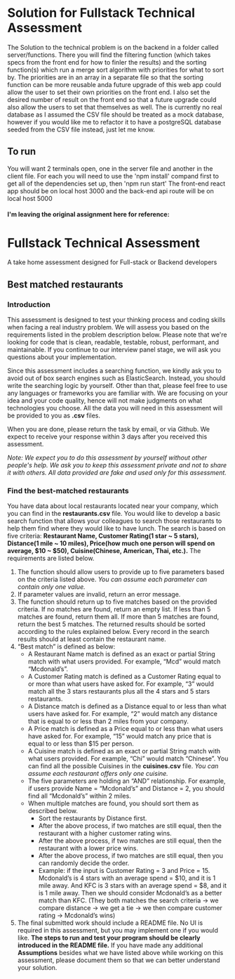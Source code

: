 # Solution for Fullstack Technical Assessment
The Solution to the technical problem is on the backend in a folder called server/functions. There you will find the filtering function (which takes specs from the front end for how to finler the results) and the sorting function(s) which run a merge sort algorithm with priorities for what to sort by. The priorities are in an array in a separate file so that the sorting function can be more reusable anda future upgrade of this web app could allow the user to set their own priorities on the front end. I also set the desired number of result on the front end so that a future upgrade could also allow the users to set that themselves as well. The is currently no real database as I assumed the CSV file should be treated as a mock database, however if you would like me to refactor it to have a postgreSQL database seeded from the CSV file instead, just let me know.

## To run
You will want 2 terminals open, one in the server file and another in the client file. For each you will need to use the 'npm install' compand first to get all of the dependencies set up, then 'npm run start'
The front-end react app should be on local host 3000 and the back-end api route will be on local host 5000





#### I'm leaving the original assignment here for reference:
# Fullstack Technical Assessment
A take home assessment designed for Full-stack or Backend developers
## Best matched restaurants
### Introduction
This assessment is designed to test your thinking process and coding skills when facing a real industry problem. We will assess you based on the requirements listed in the problem description below. Please note that we're looking for code that is clean, readable, testable, robust, performant, and maintainable. If you continue to our interview panel stage, we will ask you questions about your implementation.

Since this assessment includes a searching function, we kindly ask you to avoid out of box search engines such as ElasticSearch. Instead, you should write the searching logic by yourself. Other than that, please feel free to use any languages or frameworks you are familiar with. We are focusing on your idea and your code quality, hence will not make judgments on what technologies you choose. All the data you will need in this assessment will be provided to you as **.csv** files.

When you are done, please return the task by email, or via Github. We expect to receive your response within 3 days after you received this assessment.

*Note: We expect you to do this assessment by yourself without other people's help. We ask you to keep this assessment private and not to share it with others. All data provided are fake and used only for this assessment.*

### Find the best-matched restaurants
You have data about local restaurants located near your company, which you can find in the **restaurants.csv** file. You would like to develop a basic search function that allows your colleagues to search those restaurants to help them find where they would like to have lunch. The search is based on five criteria: **Restaurant Name, Customer Rating(1 star ~ 5 stars), Distance(1 mile ~ 10 miles), Price(how much one person will spend on average, $10 ~ $50), Cuisine(Chinese, American, Thai, etc.).** The requirements are listed below.

1. The function should allow users to provide up to five parameters based on the criteria listed above. *You can assume each parameter can contain only one value.*
2. If parameter values are invalid, return an error message.
3. The function should return up to five matches based on the provided criteria. If no matches are found, return an empty list. If less than 5 matches are found, return them all. If more than 5 matches are found, return the best 5 matches. The returned results should be sorted according to the rules explained below. Every record in the search results should at least contain the restaurant name.
4. “Best match” is defined as below:
   - A Restaurant Name match is defined as an exact or partial String match with what users provided. For example, “Mcd” would match “Mcdonald’s”.
   - A Customer Rating match is defined as a Customer Rating equal to or more than what users have asked for. For example, “3” would match all the 3 stars restaurants plus all the 4 stars and 5 stars restaurants.
   - A Distance match is defined as a Distance equal to or less than what users have asked for. For example, “2” would match any distance that is equal to or less than 2 miles from your company.
   - A Price match is defined as a Price equal to or less than what users have asked for. For example, “15” would match any price that is equal to or less than $15 per person.
   - A Cuisine match is defined as an exact or partial String match with what users provided. For example, “Chi” would match “Chinese”. You can find all the possible Cuisines in the **cuisines.csv** file. *You can assume each restaurant offers only one cuisine.*
   - The five parameters are holding an “AND” relationship. For example, if users provide Name = “Mcdonald’s” and Distance = 2, you should find all “Mcdonald’s” within 2 miles.
   - When multiple matches are found, you should sort them as described below.
     - Sort the restaurants by Distance first.
     - After the above process, if two matches are still equal, then the restaurant with a higher customer rating wins.
     - After the above process, if two matches are still equal, then the restaurant with a lower price wins.
     - After the above process, if two matches are still equal, then you can randomly decide the order.
     - Example: if the input is Customer Rating = 3 and Price = 15. Mcdonald’s is 4 stars with an average spend = $10, and it is 1 mile away. And KFC is 3 stars with an average spend = $8, and it is 1 mile away. Then we should consider Mcdonald’s as a better match than KFC. (They both matches the search criteria -> we compare distance -> we get a tie -> we then compare customer rating -> Mcdonald’s wins)
5. The final submitted work should include a README file. No UI is required in this assessment, but you may implement one if you would like. **The steps to run and test your program should be clearly introduced in the README file.** If you have made any additional **Assumptions** besides what we have listed above while working on this assessment, please document them so that we can better understand your solution.

